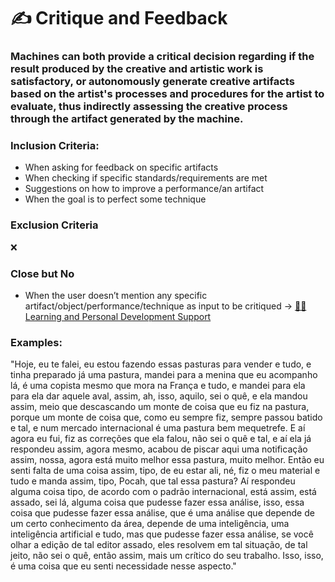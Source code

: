 # ✍ Critique and Feedback

### Machines can both provide a critical decision regarding if the result produced by the creative and artistic work is satisfactory, or autonomously generate creative artifacts based on the artist's processes and procedures for the artist to evaluate, thus indirectly assessing the creative process through the artifact generated by the machine.

### Inclusion Criteria:

* When asking for feedback on specific artifacts
* When checking if specific standards/requirements are met
* Suggestions on how to improve a performance/an artifact
* When the goal is to perfect some technique

### Exclusion Criteria

❌

### Close but No

* When the user doesn’t mention any specific artifact/object/performance/technique as input to be critiqued → [👨‍🏫 Learning and Personal Development Support](learning-and-personal-development-support.md "mention")

### Examples:

"Hoje, eu te falei, eu estou fazendo essas pasturas para vender e tudo, e tinha preparado já uma pastura, mandei para a menina que eu acompanho lá, é uma copista mesmo que mora na França e tudo, e mandei para ela para ela dar aquele aval, assim, ah, isso, aquilo, sei o quê, e ela mandou assim, meio que descascando um monte de coisa que eu fiz na pastura, porque um monte de coisa que, como eu sempre fiz, sempre passou batido e tal, e num mercado internacional é uma pastura bem mequetrefe. E aí agora eu fui, fiz as correções que ela falou, não sei o quê e tal, e aí ela já respondeu assim, agora mesmo, acabou de piscar aqui uma notificação assim, nossa, agora está muito melhor essa pastura, muito melhor. Então eu senti falta de uma coisa assim, tipo, de eu estar ali, né, fiz o meu material e tudo e manda assim, tipo, Pocah, que tal essa pastura? Aí respondeu alguma coisa tipo, de acordo com o padrão internacional, está assim, está assado, sei lá, alguma coisa que pudesse fazer essa análise, isso, essa coisa que pudesse fazer essa análise, que é uma análise que depende de um certo conhecimento da área, depende de uma inteligência, uma inteligência artificial e tudo, mas que pudesse fazer essa análise, se você olhar a edição de tal editor assado, eles resolvem em tal situação, de tal jeito, não sei o quê, então assim, mais um crítico do seu trabalho. Isso, isso, é uma coisa que eu senti necessidade nesse aspecto."
